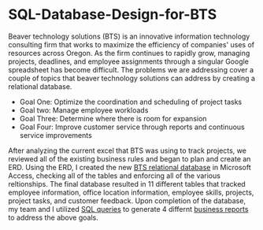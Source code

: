 # SQL-Database-Design-for-BTS
Beaver technology solutions (BTS)  is an innovative information technology consulting firm that works to maximize the efficiency of companies' uses of resources across Oregon. As the firm continues to rapidly grow, managing projects, deadlines, and employee assignments through a singular Google spreadsheet has become difficult. The problems we are addressing cover a couple of topics that beaver technology solutions can address by creating a relational database. 

- Goal One: Optimize the coordination and scheduling of project tasks
- Goal two: Manage employee workloads
- Goal Three: Determine where there is room for expansion
- Goal Four: Improve customer service through reports and continuous service improvements

After analyzing the current excel that BTS was using to track projects, we reviewed all of the existing business rules and began to plan and create an ERD. Using the ERD, I created the new  <a href="Spotify Dashboard1.png">BTS relational database</a> in Microsoft Access, checking all of the tables and enforcing all of the various reltionships. The final database resulted in 11 different tables that tracked employee information, office location information, employee skills, projects, project tasks, and customer feedback. Upon completion of the database, my team and I utilized <a href="Spotify Dashboard1.png">SQL queries</a> to generate 4 differnt <a href="Business Reports.pdf">business reports</a> to address the above goals. 
